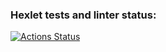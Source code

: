 ### Hexlet tests and linter status:
[![Actions Status](https://github.com/Kemiokuro/qa-engineer-project-84/actions/workflows/hexlet-check.yml/badge.svg)](https://github.com/Kemiokuro/qa-engineer-project-84/actions)